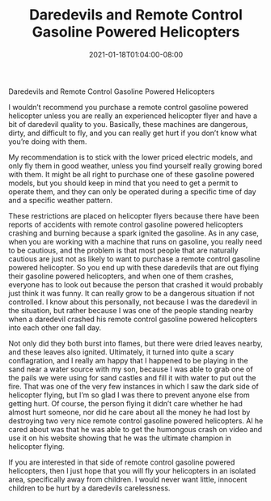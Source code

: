 ﻿---
title: "Daredevils and Remote Control Gasoline Powered Helicopters"
date: 2021-01-18T01:04:00-08:00
description: "remote control helicopters Tips for Web Success"
featured_image: "/images/remote control helicopters.jpg"
tags: ["remote control helicopters"]
---

Daredevils and Remote Control Gasoline Powered Helicopters

I wouldn’t recommend you purchase a remote control gasoline powered helicopter unless you are really an experienced helicopter flyer and have a bit of daredevil quality to you.  Basically, these machines are dangerous, dirty, and difficult to fly, and you can really get hurt if you don’t know what you’re doing with them.

My recommendation is to stick with the lower priced electric models, and only fly them in good weather, unless you find yourself really growing bored with them.  It might be all right to purchase one of these gasoline powered models, but you should keep in mind that you need to get a permit to operate them, and they can only be operated during a specific time of day and a specific weather pattern.

These restrictions are placed on helicopter flyers because there have been reports of accidents with remote control gasoline powered helicopters crashing and burning because a spark ignited the gasoline.  As in any case, when you are working with a machine that runs on gasoline, you really need to be cautious, and the problem is that most people that are naturally cautious are just not as likely to want to purchase a remote control gasoline powered helicopter.  So you end up with these daredevils that are out flying their gasoline powered helicopters, and when one of them crashes, everyone has to look out because the person that crashed it would probably just think it was funny.  It can really grow to be a dangerous situation if not controlled.  I know about this personally, not because I was the daredevil in the situation, but rather because I was one of the people standing nearby when a daredevil crashed his remote control gasoline powered helicopters into each other one fall day.

Not only did they both burst into flames, but there were dried leaves nearby, and these leaves also ignited.  Ultimately, it turned into quite a scary conflagration, and I really am happy that I happened to be playing in the sand near a water source with my son, because I was able to grab one of the pails we were using for sand castles and fill it with water to put out the fire.  That was one of the very few instances in which I saw the dark side of helicopter flying, but I’m so glad I was there to prevent anyone else from getting hurt.  Of course, the person flying it didn’t care whether he had almost hurt someone, nor did he care about all the money he had lost by destroying two very nice remote control gasoline powered helicopters.  Al he cared about was that he was able to get the humongous crash on video and use it on his website showing that he was the ultimate champion in helicopter flying.

If you are interested in that side of remote control gasoline powered helicopters, then I just hope that you will fly your helicopters in an isolated area, specifically away from children.  I would never want little, innocent children to be hurt by a daredevils carelessness.
